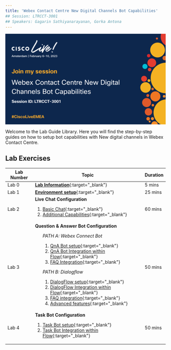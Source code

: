 ```yaml
---
title: 'Webex Contact Centre New Digital Channels Bot Capabilities'
## Session: LTRCCT-3001
## Speakers: Gagarin Sathiyanarayanan, Gorka Antona
---
```


<img align="middle" src="images/CL23_LTRCCT-3001.png" width="1000" />

Welcome to the Lab Guide Library. Here you will find the step-by-step guides on how to setup bot capabilities with New digital channels in Webex Contact Centre.



## Lab Exercises

| Lab Number      | Topic                     | Duration                                      |
| --------------- | -------------------------| -------------------------------------------------------------|
| Lab 0 | **[Lab Information](0_LabInfo.md)**{:target="\_blank"}  | 5 mins |
| Lab 1 | **[Environment setup](1_PreReq.md)**{:target="\_blank"} | 25 mins  |
| Lab 2 | **Live Chat Configuration** <ol><li>[Basic Chat](2.1_BasicChat.md){:target="\_blank"} </li><li>[Additional Capabilities](2.2_AdditionalCapabilities.md){:target="\_blank"}</li></ol>| 60 mins |
| Lab 3 |**Question & Answer Bot Configuration** <ul>*PATH A: Webex Connect Bot*<ol><li>[QnA Bot setup](3.1_QnABotConfiguration.md){:target="\_blank"}</li><li>[QnA Bot Integration within Flow](3.2_QnABotFlowConfig.md){:target="\_blank"}</li><li>[FAQ Integration](3.3_QnABotAdvanced.md){:target="\_blank"}</li></ol></ul><ul>*PATH B: Dialogflow*<ol><li> [DialogFlow setup](5_CCAI.md){:target="\_blank"} </li><li>[DialogFlow Integration within Flow](5.2_CCAIFlowConfig.md){:target="\_blank"}</li><li>[FAQ integration](6_CCAI_FAQ.md){:target="\_blank"}</li><li>[Advanced features](7_CCAI_Advanced.md){:target="\_blank"}</li></ol></li></ul>| 50 mins |
| Lab 4 | **Task Bot Configuration**<ol><li>[Task Bot setup](4.1_TaskBotSetup.md){:target="\_blank"}</li><li>[Task Bot Integration within Flow](4.2_TaskBotFlow.md){:target="\_blank"}</li></ol> | 50 mins   |

